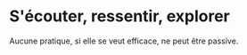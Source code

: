 # S'écouter, ressentir, explorer


Aucune pratique, si elle se veut efficace, ne peut être passive.


